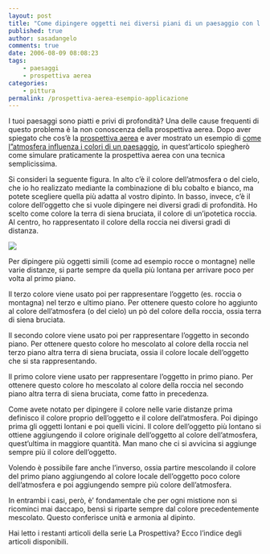 ```yaml
---
layout: post
title: "Come dipingere oggetti nei diversi piani di un paesaggio con l'uso della prospettiva aerea"
published: true
author: sasadangelo
comments: true
date: 2006-08-09 08:08:23
tags:
    - paesaggi
    - prospettiva aerea
categories:
    - pittura
permalink: /prospettiva-aerea-esempio-applicazione
---
```



I tuoi paesaggi sono piatti e privi di profondità? Una delle cause frequenti di questo problema è la non conoscenza della prospettiva aerea. Dopo aver spiegato che cos&#8217;è la [prospettiva aerea][1] e aver mostrato un esempio di [come l&#8221;atmosfera influenza i colori di un paesaggio][2], in quest&#8217;articolo spiegherò  come simulare praticamente la prospettiva aerea con una tecnica semplicissima.



Si consideri la seguente figura. In alto c&#8217;è il colore dell&#8217;atmosfera o del cielo, che io ho realizzato mediante la combinazione di blu cobalto e bianco, ma potete scegliere quella più adatta al vostro dipinto. In basso, invece, c&#8217;è il colore dell&#8217;oggetto che si vuole dipingere nei diversi gradi di profondità. Ho scelto come colore la terra di siena bruciata, il colore di un&#8217;ipotetica roccia. Al centro, ho rappresentato il colore della roccia nei diversi gradi di distanza.

![][3]

Per dipingere più oggetti simili (come ad esempio rocce o montagne) nelle varie distanze, si parte sempre da quella più lontana per arrivare poco per volta al primo piano.

Il terzo colore viene usato poi per rappresentare l&#8217;oggetto (es. roccia o montagna) nel terzo e ultimo piano. Per ottenere questo colore ho aggiunto al colore dell&#8217;atmosfera (o del cielo) un pò del colore della roccia, ossia terra di siena bruciata.

Il secondo colore viene usato poi per rappresentare l&#8217;oggetto in secondo piano. Per ottenere questo colore ho mescolato al colore della roccia nel terzo piano altra terra di siena bruciata, ossia il colore locale dell&#8217;oggetto che si sta rappresentando.

Il primo colore viene usato per rappresentare l&#8217;oggetto in primo piano. Per ottenere questo colore ho mescolato al colore della roccia nel secondo piano altra terra di siena bruciata, come fatto in precedenza.

Come avete notato per dipingere il colore nelle varie distanze prima definisco il colore proprio dell&#8217;oggetto e il colore dell&#8217;atmosfera. Poi dipingo prima gli oggetti lontani e poi quelli vicini. Il colore dell&#8217;oggetto più lontano si ottiene aggiungendo il colore originale dell&#8217;oggetto al colore dell&#8217;atmosfera, quest&#8217;ultima in maggiore quantità. Man mano che ci si avvicina si aggiunge sempre più il colore dell&#8217;oggetto.

Volendo è possibile fare anche l&#8217;inverso, ossia partire mescolando il colore del primo piano aggiungendo al colore locale dell&#8217;oggetto poco colore dell&#8217;atmosfera e poi aggiungendo sempre più colore dell&#8217;atmosfera.

In entrambi i casi, però, è&#8217; fondamentale che per ogni mistione non si ricominci mai daccapo, bensì si riparte sempre dal colore precedentemente mescolato. Questo conferisce unità e armonia al dipinto.


  Hai letto i restanti articoli della serie La Prospettiva? Ecco l’indice degli articoli disponibili.


 [1]: https://www.disegnoepittura.it/prospettiva-aerea/
 [2]: https://www.disegnoepittura.it/prospettiva-aerea-pratica/
 [3]: https://www.disegnoepittura.it/wp-content/uploads/aerial-perspective.jpg
